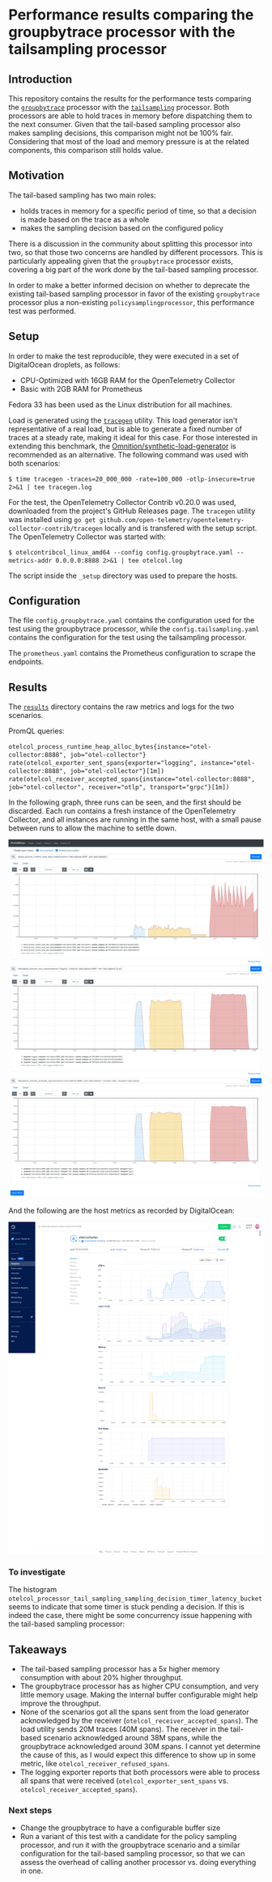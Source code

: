 # Performance results comparing the groupbytrace processor with the tailsampling processor

## Introduction

This repository contains the results for the performance tests comparing the [`groupbytrace`](https://github.com/open-telemetry/opentelemetry-collector-contrib/tree/main/processor/groupbytraceprocessor) processor with the [`tailsampling`](https://github.com/open-telemetry/opentelemetry-collector-contrib/tree/main/processor/tailsamplingprocessor) processor. Both processors are able to hold traces in memory before dispatching them to the next consumer. Given that the tail-based sampling processor also makes sampling decisions, this comparison might not be 100% fair. Considering that most of the load and memory pressure is at the related components, this comparison still holds value.

## Motivation

The tail-based sampling has two main roles:
- holds traces in memory for a specific period of time, so that a decision is made based on the trace as a whole
- makes the sampling decision based on the configured policy

There is a discussion in the community about splitting this processor into two, so that those two concerns are handled by different processors. This is particularly appealing given that the `groupbytrace` processor exists, covering a big part of the work done by the tail-based sampling processor.

In order to make a better informed decision on whether to deprecate the existing tail-based sampling processor in favor of the existing `groupbytrace` processor plus a non-existing `policysamplingprocessor`, this performance test was performed.

## Setup

In order to make the test reproducible, they were executed in a set of DigitalOcean droplets, as follows:

- CPU-Optimized with 16GB RAM for the OpenTelemetry Collector
- Basic with 2GB RAM for Prometheus

Fedora 33 has been used as the Linux distribution for all machines.

Load is generated using the [`tracegen`](https://github.com/open-telemetry/opentelemetry-collector-contrib/tree/main/tracegen) utility. This load generator isn't representative of a real load, but is able to generate a fixed number of traces at a steady rate, making it ideal for this case. For those interested in extending this benchmark, the [Omnition/synthetic-load-generator](https://github.com/Omnition/synthetic-load-generator) is recommended as an alternative. The following command was used with both scenarios:

    $ time tracegen -traces=20_000_000 -rate=100_000 -otlp-insecure=true 2>&1 | tee tracegen.log

For the test, the OpenTelemetry Collector Contrib v0.20.0 was used, downloaded from the project's GitHub Releases page. The `tracegen` utility was installed using `go get github.com/open-telemetry/opentelemetry-collector-contrib/tracegen` locally and is transfered with the setup script. The OpenTelemetry Collector was started with:

    $ otelcontribcol_linux_amd64 --config config.groupbytrace.yaml --metrics-addr 0.0.0.0:8888 2>&1 | tee otelcol.log

The script inside the `_setup` directory was used to prepare the hosts.

## Configuration

The file `config.groupbytrace.yaml` contains the configuration used for the test using the groupbytrace processor, while the `config.tailsampling.yaml` contains the configuration for the test using the tailsampling processor.

The `prometheus.yaml` contains the Prometheus configuration to scrape the endpoints.

## Results

The [`results`](./results) directory contains the raw metrics and logs for the two scenarios.

PromQL queries:
```
otelcol_process_runtime_heap_alloc_bytes{instance="otel-collector:8888", job="otel-collector"}
rate(otelcol_exporter_sent_spans{exporter="logging", instance="otel-collector:8888", job="otel-collector"}[1m])
rate(otelcol_receiver_accepted_spans{instance="otel-collector:8888", job="otel-collector", receiver="otlp", transport="grpc"}[1m])
```

In the following graph, three runs can be seen, and the first should be discarded. Each run contains a fresh instance of the OpenTelemetry Collector, and all instances are running in the same host, with a small pause between runs to allow the machine to settle down.

![Prometheus graphs](prometheus.png "Prometheus graphs")

And the following are the host metrics as recorded by DigitalOcean:

![DigitalOcean graphs](metrics-from-cloud-provider.png "DigitalOcean graphs")

### To investigate

The histogram `otelcol_processor_tail_sampling_sampling_decision_timer_latency_bucket` seems to indicate that some timer is stuck pending a decision. If this is indeed the case, there might be some concurrency issue happening with the tail-based sampling processor:

## Takeaways

- The tail-based sampling processor has a 5x higher memory consumption with about 20% higher throughput.
- The groupbytrace processor has as higher CPU consumption, and very little memory usage. Making the internal buffer configurable might help improve the throughput.
- None of the scenarios got all the spans sent from the load generator acknowledged by the receiver (`otelcol_receiver_accepted_spans`). The load utility sends 20M traces (40M spans). The receiver in the tail-based scenario acknowledged around 38M spans, while the groupbytrace acknowledged around 30M spans. I cannot yet determine the cause of this, as I would expect this difference to show up in some metric, like `otelcol_receiver_refused_spans`.
- The logging exporter reports that both processors were able to process all spans that were received (`otelcol_exporter_sent_spans` vs. `otelcol_receiver_accepted_spans`).

### Next steps

- Change the groupbytrace to have a configurable buffer size
- Run a variant of this test with a candidate for the policy sampling processor, and run it with the groupbytrace scenario and a similar configuration for the tail-based sampling processor, so that we can assess the overhead of calling another processor vs. doing everything in one.
